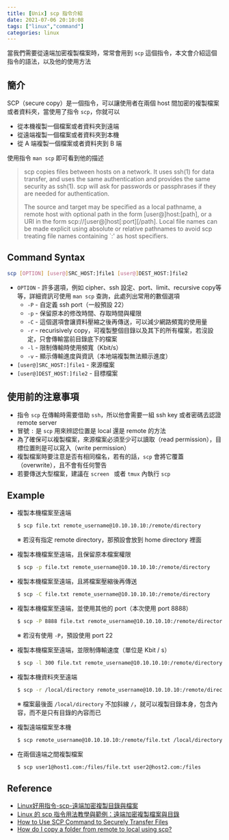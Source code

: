 ```yaml
---
title: [Unix] scp 指令介紹
date: 2021-07-06 20:10:08
tags: ["linux","command"]
categories: linux
---
```


當我們需要從遠端加密複製檔案時，常常會用到 `scp` 這個指令，本文會介紹這個指令的語法，以及他的使用方法

<!-- more -->

## 簡介

SCP（secure copy）是一個指令，可以讓使用者在兩個 host 間加密的複製檔案或者資料夾，當使用了指令 `scp`，你就可以

* 從本機複製一個檔案或者資料夾到遠端
* 從遠端複製一個檔案或者資料夾到本機
* 從 A 端複製一個檔案或者資料夾到 B 端

使用指令 `man scp` 即可看到他的描述

> scp copies files between hosts on a network.  It uses ssh(1) for data transfer, and uses the same authentication and provides the same security as ssh(1).  scp will ask for passwords or passphrases if they are needed for authentication.
>
> The source and target may be specified as a local pathname, a remote host with optional path in the form [user@]host:[path], or a URI in the form scp://[user@]host\[:port\][/path]. Local file names can be made explicit using absolute or relative pathnames to avoid scp treating file names containing `:' as host specifiers.

## Command Syntax

```sh
scp [OPTION] [user@]SRC_HOST:]file1 [user@]DEST_HOST:]file2
```

- `OPTION` - 許多選項，例如 cipher、ssh 設定、port、limit、recursive copy等等，詳細資訊可使用 `man scp` 查詢，此處列出常用的數個選項
  - `-P` - 自定義 ssh port（一般預設 22）
  - `-p` - 保留原本的修改時間、存取時間與權限
  - `-C` - 這個選項會讓資料壓縮之後再傳送，可以減少網路頻寬的使用量
  - `-r` - recurisively copy，可複製整個目錄以及其下的所有檔案，若沒設定，只會傳輸當前目錄底下的檔案
  - `-l` - 限制傳輸時使用頻寬（Kbit/s）
  - `-v` - 顯示傳輸進度與資訊（本地端複製無法顯示進度）
- `[user@]SRC_HOST:]file1` - 來源檔案
- `[user@]DEST_HOST:]file2` - 目標檔案

## 使用前的注意事項

* 指令 `scp` 在傳輸時需要借助 `ssh`，所以他會需要一組 ssh key 或者密碼去認證 remote server
* 冒號 `:` 是 `scp` 用來辨認位置是 local 還是 remote 的方法
* 為了確保可以複製檔案，來源檔案必須至少可以讀取（read permission），目標位置則是可以寫入（write permission）
* 複製檔案時要注意是否有相同檔名，若有的話，`scp` 會將它覆蓋（overwrite），且不會有任何警告
* 若要傳送大型檔案，建議在 `screen ` 或者 `tmux` 內執行 `scp`

## Example

* 複製本機檔案至遠端

  ```bash
  $ scp file.txt remote_username@10.10.10.10:/remote/directory
  ```

  ※ 若沒有指定 remote directory，那預設會放到 home directory 裡面

* 複製本機檔案至遠端，且保留原本檔案權限

  ```bash
  $ scp -p file.txt remote_username@10.10.10.10:/remote/directory
  ```

* 複製本機檔案至遠端，且將檔案壓縮後再傳送

  ```bash
  $ scp -C file.txt remote_username@10.10.10.10:/remote/directory
  ```

* 複製本機檔案至遠端，並使用其他的 port（本次使用 port 8888）

  ```bash
  $ scp -P 8888 file.txt remote_username@10.10.10.10:/remote/directory
  ```

  ※ 若沒有使用 `-P`，預設使用 port 22

* 複製本機檔案至遠端，並限制傳輸速度（單位是 Kbit / s）

  ```bash
  $ scp -l 300 file.txt remote_username@10.10.10.10:/remote/directory
  ```

* 複製本機資料夾至遠端

  ```bash
  $ scp -r /local/directory remote_username@10.10.10.10:/remote/directory
  ```

  ※ 檔案最後面 `/local/directory` 不加斜線 `/`，就可以複製目錄本身，包含內容，而不是只有目錄的內容而已

* 複製遠端檔案至本機

  ```bash
  $ scp remote_username@10.10.10.10:/remote/file.txt /local/directory
  ```

* 在兩個遠端之間複製檔案

  ```bash
  $ scp user1@host1.com:/files/file.txt user2@host2.com:/files
  ```

## Reference

* [Linux好用指令-scp-遠端加密複製目錄與檔案](http://it.givemepower.net/linux-command-scp-remote-encrypted-copy-directory-and-file/#:~:text=%E9%81%A0%E7%AB%AF%E5%82%99%E4%BB%BD%E3%80%82-,SCP%E6%98%AFLinux(Unix%20Like)%E8%B6%85%E5%A5%BD%E7%94%A8%E5%91%BD%E4%BB%A4%E4%B9%8B,%E8%83%BD%E5%9C%A8MAC%20OSX%E4%BD%BF%E7%94%A8%E3%80%82)
* [Linux 的 scp 指令用法教學與範例：遠端加密複製檔案與目錄](https://blog.gtwang.org/linux/linux-scp-command-tutorial-examples/)
* [How to Use SCP Command to Securely Transfer Files](https://linuxize.com/post/how-to-use-scp-command-to-securely-transfer-files/)
* [How do I copy a folder from remote to local using scp?](https://stackoverflow.com/questions/11304895/how-do-i-copy-a-folder-from-remote-to-local-using-scp)
